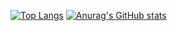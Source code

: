 [![Top Langs](https://github-readme-stats.vercel.app/api/top-langs/?username=washifr)](https://github.com/anuraghazra/github-readme-stats)
[![Anurag's GitHub stats](https://github-readme-stats.vercel.app/api?username=washifr)](https://github.com/anuraghazra/github-readme-stats)
